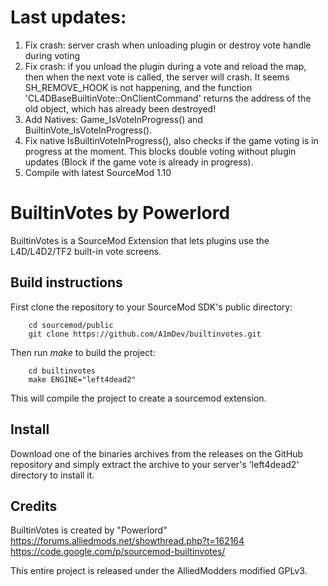 Last updates:
==============
1) Fix crash: server crash when unloading plugin or destroy vote handle during voting
2) Fix crash: if you unload the plugin during a vote and reload the map, then when the next vote is called, the server will crash. It seems SH_REMOVE_HOOK is not happening, and the function 'CL4DBaseBuiltinVote::OnClientCommand' returns the address of the old object, which has already been destroyed!
3) Add Natives: Game_IsVoteInProgress() and BuiltinVote_IsVoteInProgress(). 
4) Fix native IsBuiltinVoteInProgress(), also checks if the game voting is in progress at the moment. This blocks double voting without plugin updates (Block if the game vote is already in progress).
5) Сompile with latest SourceMod 1.10

BuiltinVotes by Powerlord
==============
BuiltinVotes is a SourceMod Extension that lets plugins use the L4D/L4D2/TF2 built-in vote screens.

Build instructions
--------------
First clone the repository to your SourceMod SDK's public directory:

        cd sourcemod/public
        git clone https://github.com/A1mDev/builtinvotes.git

Then run *make* to build the project:

        cd builtinvotes
        make ENGINE="left4dead2"

This will compile the project to create a sourcemod extension.

Install
--------------
Download one of the binaries archives from the releases on the GitHub repository and simply extract the archive to your server's 'left4dead2' directory to install it.

Credits
--------------
BuiltinVotes is created by "Powerlord"
https://forums.alliedmods.net/showthread.php?t=162164
https://code.google.com/p/sourcemod-builtinvotes/

This entire project is released under the AlliedModders modified GPLv3.
